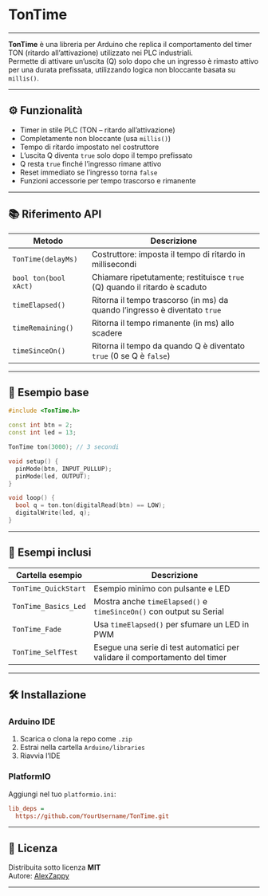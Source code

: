 
# TonTime

---
**TonTime** è una libreria per Arduino che replica il comportamento del timer TON (ritardo all’attivazione) utilizzato nei PLC industriali.  
Permette di attivare un’uscita (Q) solo dopo che un ingresso è rimasto attivo per una durata prefissata, utilizzando logica non bloccante basata su `millis()`.

---

## ⚙️ Funzionalità

- Timer in stile PLC (TON – ritardo all’attivazione)
- Completamente non bloccante (usa `millis()`)
- Tempo di ritardo impostato nel costruttore
- L’uscita Q diventa `true` solo dopo il tempo prefissato
- Q resta `true` finché l’ingresso rimane attivo
- Reset immediato se l’ingresso torna `false`
- Funzioni accessorie per tempo trascorso e rimanente

---

## 📚 Riferimento API

| Metodo                | Descrizione                                                              |
|-----------------------|--------------------------------------------------------------------------|
| `TonTime(delayMs)`    | Costruttore: imposta il tempo di ritardo in millisecondi                |
| `bool ton(bool xAct)` | Chiamare ripetutamente; restituisce `true` (Q) quando il ritardo è scaduto |
| `timeElapsed()`       | Ritorna il tempo trascorso (in ms) da quando l’ingresso è diventato `true` |
| `timeRemaining()`     | Ritorna il tempo rimanente (in ms) allo scadere                          |
| `timeSinceOn()`       | Ritorna il tempo da quando Q è diventato `true` (0 se Q è `false`)       |

---

## 🧪 Esempio base

```cpp
#include <TonTime.h>

const int btn = 2;
const int led = 13;

TonTime ton(3000); // 3 secondi

void setup() {
  pinMode(btn, INPUT_PULLUP);
  pinMode(led, OUTPUT);
}

void loop() {
  bool q = ton.ton(digitalRead(btn) == LOW);
  digitalWrite(led, q);
}
```

---

## 📂 Esempi inclusi

| Cartella esempio         | Descrizione                                                              |
|--------------------------|---------------------------------------------------------------------------|
| `TonTime_QuickStart`     | Esempio minimo con pulsante e LED                                         |
| `TonTime_Basics_Led`     | Mostra anche `timeElapsed()` e `timeSinceOn()` con output su Serial       |
| `TonTime_Fade`           | Usa `timeElapsed()` per sfumare un LED in PWM                             |
| `TonTime_SelfTest`       | Esegue una serie di test automatici per validare il comportamento del timer |

---

## 🛠️ Installazione

### Arduino IDE

1. Scarica o clona la repo come `.zip`
2. Estrai nella cartella `Arduino/libraries`
3. Riavvia l’IDE

### PlatformIO

Aggiungi nel tuo `platformio.ini`:

```ini
lib_deps = 
  https://github.com/YourUsername/TonTime.git
```

---

## 📄 Licenza

Distribuita sotto licenza **MIT**  
Autore: [AlexZappy](https://github.com/AlexZappy)

---

